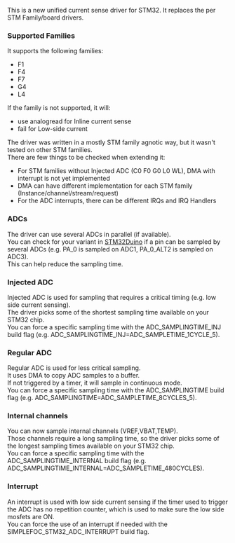 This is a new unified current sense driver for STM32. It replaces the per STM Family/board drivers.

### Supported Families
It supports the following families:
- F1
- F4
- F7
- G4
- L4

If the family is not supported, it will:
- use analogread for Inline current sense
- fail for Low-side current 

The driver was written in a mostly STM family agnotic way, but it wasn't tested on other STM families.<BR>
There are few things to be checked when extending it:
- For STM families without Injected ADC (C0 F0 G0 L0 WL), DMA with interrupt is not yet implemented
- DMA can have different implementation for each STM family (Instance/channel/stream/request)
- For the ADC interrupts, there can be different IRQs and IRQ Handlers

### ADCs
The driver can use several ADCs in parallel (if available).<BR>
You can check for your variant in [STM32Duino](https://github.com/stm32duino/Arduino_Core_STM32/blob/b24801b4b473649fb6d5bc51c22a69a64d45b732/variants/STM32F1xx/F103R(C-D-E)T/PeripheralPins.c#L38) if a pin can be sampled by several ADCs (e.g. PA_0 is sampled on ADC1, PA_0_ALT2 is sampled on ADC3).<BR>
This can help reduce the sampling time.

### Injected ADC
Injected ADC is used for sampling that requires a critical timing (e.g. low side current sensing).<BR>
The driver picks some of the shortest sampling time available on your STM32 chip.<BR>
You can force a specific sampling time with the ADC_SAMPLINGTIME_INJ build flag (e.g. ADC_SAMPLINGTIME_INJ=ADC_SAMPLETIME_1CYCLE_5).<BR>

### Regular ADC
Regular ADC is used for less critical sampling.<BR>
It uses DMA to copy ADC samples to a buffer.<BR>
If not triggered by a timer, it will sample in continuous mode.<BR>
You can force a specific sampling time with the ADC_SAMPLINGTIME build flag (e.g. ADC_SAMPLINGTIME=ADC_SAMPLETIME_8CYCLES_5).<BR>

### Internal channels
You can now sample internal channels (VREF,VBAT,TEMP).<BR>
Those channels require a long sampling time, so the driver picks some of the longest sampling times available on your STM32 chip.<BR>
You can force a specific sampling time with the ADC_SAMPLINGTIME_INTERNAL build flag (e.g. ADC_SAMPLINGTIME_INTERNAL=ADC_SAMPLETIME_480CYCLES).<BR>

### Interrupt
An interrupt is used with low side current sensing if the timer used to trigger the ADC has no repetition counter, which is used to make sure the low side mosfets are ON.<BR>
You can force the use of an interrupt if needed with the SIMPLEFOC_STM32_ADC_INTERRUPT build flag.



